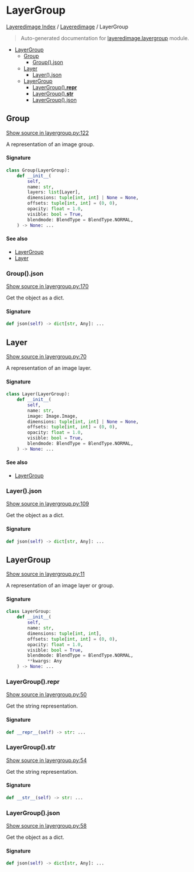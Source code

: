 # LayerGroup

[Layeredimage Index](../README.md#layeredimage-index) / [Layeredimage](./index.md#layeredimage) / LayerGroup

> Auto-generated documentation for [layeredimage.layergroup](../../../layeredimage/layergroup.py) module.

- [LayerGroup](#layergroup)
  - [Group](#group)
    - [Group().json](#group()json)
  - [Layer](#layer)
    - [Layer().json](#layer()json)
  - [LayerGroup](#layergroup-1)
    - [LayerGroup().__repr__](#layergroup()__repr__)
    - [LayerGroup().__str__](#layergroup()__str__)
    - [LayerGroup().json](#layergroup()json)

## Group

[Show source in layergroup.py:122](../../../layeredimage/layergroup.py#L122)

A representation of an image group.

#### Signature

```python
class Group(LayerGroup):
    def __init__(
        self,
        name: str,
        layers: list[Layer],
        dimensions: tuple[int, int] | None = None,
        offsets: tuple[int, int] = (0, 0),
        opacity: float = 1.0,
        visible: bool = True,
        blendmode: BlendType = BlendType.NORMAL,
    ) -> None: ...
```

#### See also

- [LayerGroup](#layergroup)
- [Layer](#layer)

### Group().json

[Show source in layergroup.py:170](../../../layeredimage/layergroup.py#L170)

Get the object as a dict.

#### Signature

```python
def json(self) -> dict[str, Any]: ...
```



## Layer

[Show source in layergroup.py:70](../../../layeredimage/layergroup.py#L70)

A representation of an image layer.

#### Signature

```python
class Layer(LayerGroup):
    def __init__(
        self,
        name: str,
        image: Image.Image,
        dimensions: tuple[int, int] | None = None,
        offsets: tuple[int, int] = (0, 0),
        opacity: float = 1.0,
        visible: bool = True,
        blendmode: BlendType = BlendType.NORMAL,
    ) -> None: ...
```

#### See also

- [LayerGroup](#layergroup)

### Layer().json

[Show source in layergroup.py:109](../../../layeredimage/layergroup.py#L109)

Get the object as a dict.

#### Signature

```python
def json(self) -> dict[str, Any]: ...
```



## LayerGroup

[Show source in layergroup.py:11](../../../layeredimage/layergroup.py#L11)

A representation of an image layer or group.

#### Signature

```python
class LayerGroup:
    def __init__(
        self,
        name: str,
        dimensions: tuple[int, int],
        offsets: tuple[int, int] = (0, 0),
        opacity: float = 1.0,
        visible: bool = True,
        blendmode: BlendType = BlendType.NORMAL,
        **kwargs: Any
    ) -> None: ...
```

### LayerGroup().__repr__

[Show source in layergroup.py:50](../../../layeredimage/layergroup.py#L50)

Get the string representation.

#### Signature

```python
def __repr__(self) -> str: ...
```

### LayerGroup().__str__

[Show source in layergroup.py:54](../../../layeredimage/layergroup.py#L54)

Get the string representation.

#### Signature

```python
def __str__(self) -> str: ...
```

### LayerGroup().json

[Show source in layergroup.py:58](../../../layeredimage/layergroup.py#L58)

Get the object as a dict.

#### Signature

```python
def json(self) -> dict[str, Any]: ...
```